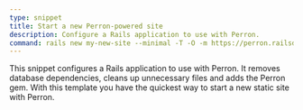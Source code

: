 ```yaml
---
type: snippet
title: Start a new Perron-powered site
description: Configure a Rails application to use with Perron.
command: rails new my-new-site --minimal -T -O -m https://perron.railsdesigner.com/resources/new/template.rb
---
```


This snippet configures a Rails application to use with Perron. It removes database dependencies, cleans up unnecessary files and adds the Perron gem. With this template you have the quickest way to start a new static site with Perron.
